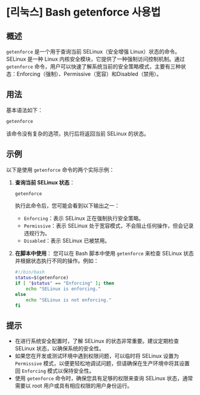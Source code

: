 # [리눅스] Bash getenforce 사용법

## 概述
`getenforce` 是一个用于查询当前 SELinux（安全增强 Linux）状态的命令。SELinux 是一种 Linux 内核安全模块，它提供了一种强制访问控制机制。通过 `getenforce` 命令，用户可以快速了解系统当前的安全策略模式，主要有三种状态：Enforcing（强制）、Permissive（宽容）和Disabled（禁用）。

## 用法
基本语法如下：
```bash
getenforce
```

该命令没有复杂的选项，执行后将返回当前 SELinux 的状态。

## 示例
以下是使用 `getenforce` 命令的两个实际示例：

1. **查询当前 SELinux 状态**：
   ```bash
   getenforce
   ```
   执行此命令后，您可能会看到以下输出之一：
   - `Enforcing`：表示 SELinux 正在强制执行安全策略。
   - `Permissive`：表示 SELinux 处于宽容模式，不会阻止任何操作，但会记录违规行为。
   - `Disabled`：表示 SELinux 已被禁用。

2. **在脚本中使用**：
   您可以在 Bash 脚本中使用 `getenforce` 来检查 SELinux 状态并根据状态执行不同的操作。例如：
   ```bash
   #!/bin/bash
   status=$(getenforce)
   if [ "$status" == "Enforcing" ]; then
       echo "SELinux is enforcing."
   else
       echo "SELinux is not enforcing."
   fi
   ```

## 提示
- 在进行系统安全配置时，了解 SELinux 的状态非常重要。建议定期检查 SELinux 状态，以确保系统的安全性。
- 如果您在开发或测试环境中遇到权限问题，可以临时将 SELinux 设置为 `Permissive` 模式，以便更轻松地调试问题，但请确保在生产环境中将其设置回 `Enforcing` 模式以保持安全性。
- 使用 `getenforce` 命令时，确保您具有足够的权限来查询 SELinux 状态，通常需要以 root 用户或具有相应权限的用户身份运行。